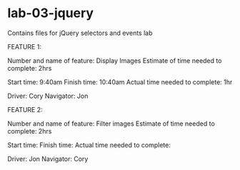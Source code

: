 # lab-03-jquery
Contains files for jQuery selectors and events lab

FEATURE 1:

Number and name of feature: Display Images
Estimate of time needed to complete: 2hrs

Start time: 9:40am
Finish time: 10:40am
Actual time needed to complete: 1hr

Driver: Cory
Navigator: Jon

FEATURE 2:

Number and name of feature: Filter images
Estimate of time needed to complete: 2hrs

Start time: 
Finish time: 
Actual time needed to complete: 

Driver: Jon
Navigator: Cory